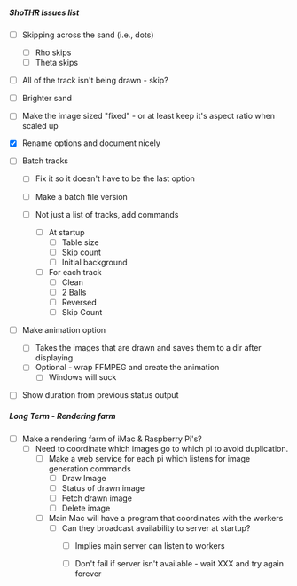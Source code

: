 ##### **ShoTHR Issues list**

- [ ] Skipping across the sand (i.e., dots)
  - [ ] Rho skips
  - [ ] Theta skips

- [ ] All of the track isn't being drawn - skip?
- [ ] Brighter sand
- [ ] Make the image sized "fixed" - or at least keep it's aspect ratio when scaled up
- [x] Rename options and document nicely
- [ ] Batch tracks
  - [ ] Fix it so it doesn't have to be the last option
  
  - [ ]  Make a batch file version 
    - [ ] Not just a list of tracks, add commands 
      - [ ] At startup
        - [ ] Table size
        - [ ] Skip count
        - [ ] Initial background
  
      - [ ] For each track
        - [ ] Clean
        - [ ] 2 Balls
        - [ ] Reversed
        - [ ] Skip Count
  
- [ ] Make animation option
  - [ ] Takes the images that are drawn and saves them to a dir after displaying
  - [ ] Optional - wrap FFMPEG and create the animation 
    - [ ] Windows will suck

- [ ] Show duration from previous status output



##### **Long Term - Rendering farm**

- [ ] Make a rendering farm of iMac & Raspberry Pi's?
  - [ ] Need to coordinate which images go to which pi to avoid duplication.
    - [ ] Make a web service for each pi which listens for image generation commands
      - [ ] Draw Image
      - [ ] Status of drawn image
      - [ ] Fetch drawn image
      - [ ] Delete image
    - [ ] Main Mac will have a program that coordinates with the workers
      - [ ] Can they broadcast availability to server at startup?
        - [ ] Implies main server can listen to workers
        - [ ] Don't fail if server isn't available - wait XXX and try again forever







